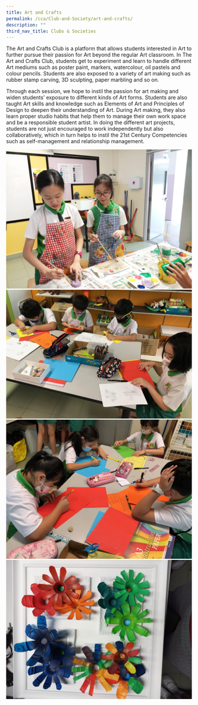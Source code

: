 ```yaml
---
title: Art and Crafts
permalink: /cca/Club-and-Society/art-and-crafts/
description: ""
third_nav_title: Clubs & Societies
---
```




The Art and Crafts Club is a platform that allows students interested in Art to further pursue their passion for Art beyond the regular Art classroom. In The Art and Crafts Club, students get to experiment and learn to handle different Art mediums such as poster paint, markers, watercolour, oil pastels and colour pencils. Students are also exposed to a variety of art making such as rubber stamp carving, 3D sculpting, paper marbling and so on. 

Through each session, we hope to instil the passion for art making and widen students’ exposure to different kinds of Art forms. Students are also taught Art skills and knowledge such as Elements of Art and Principles of Design to deepen their understanding of Art. During Art making, they also learn proper studio habits that help them to manage their own work space and be a responsible student artist. In doing the different art projects, students are not just encouraged to work independently but also collaboratively, which in turn helps to instil the 21st Century Competencies such as self-management and relationship management.

![](/images/art1.jpeg)
![](/images/2%20(3).jpg)
![](/images/3%20(2).jpg)
![](/images/4.jpeg)